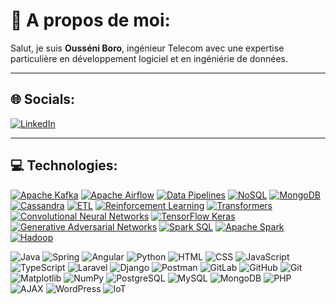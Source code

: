 # 👋 A propos de moi:

Salut, je suis **Ousséni Boro**, ingénieur Telecom avec une expertise particulière en développement logiciel et en ingéniérie de données.

---

## 🌐 Socials:  

[![LinkedIn](https://upload.wikimedia.org/wikipedia/commons/0/01/LinkedIn_Logo.svg)](https://www.linkedin.com/in/ousseni-boro-81b8631a2/)

---

## 💻 Technologies:

[![Apache Kafka](https://img.shields.io/badge/Apache%20Kafka-231F20?style=for-the-badge&logo=apachekafka&logoColor=white)](https://kafka.apache.org/)
[![Apache Airflow](https://img.shields.io/badge/Apache%20Airflow-017CEE?style=for-the-badge&logo=apacheairflow&logoColor=white)](https://airflow.apache.org/)
[![Data Pipelines](https://img.shields.io/badge/Data%20Pipelines-FF6F00?style=for-the-badge&logo=data-pipelines&logoColor=white)](https://en.wikipedia.org/wiki/Data_pipeline)
[![NoSQL](https://img.shields.io/badge/NoSQL-3E4C59?style=for-the-badge&logo=nosql&logoColor=white)](https://en.wikipedia.org/wiki/NoSQL)
[![MongoDB](https://img.shields.io/badge/MongoDB-47A248?style=for-the-badge&logo=mongodb&logoColor=white)](https://www.mongodb.com/)
[![Cassandra](https://img.shields.io/badge/Apache%20Cassandra-1287B1?style=for-the-badge&logo=apachecassandra&logoColor=white)](https://cassandra.apache.org/)
[![ETL](https://img.shields.io/badge/ETL-FF4500?style=for-the-badge&logo=extract-transform-load&logoColor=white)](https://en.wikipedia.org/wiki/Extract,_transform,_load)
[![Reinforcement Learning](https://img.shields.io/badge/Reinforcement%20Learning-00BFFF?style=for-the-badge&logo=deep-learning&logoColor=white)](https://en.wikipedia.org/wiki/Reinforcement_learning)
[![Transformers](https://img.shields.io/badge/Transformers-FFBB00?style=for-the-badge&logo=transformers&logoColor=white)](https://huggingface.co/transformers/)
[![Convolutional Neural Networks](https://img.shields.io/badge/CNN-DC143C?style=for-the-badge&logo=neural&logoColor=white)](https://en.wikipedia.org/wiki/Convolutional_neural_network)
[![TensorFlow Keras](https://img.shields.io/badge/TensorFlow%20Keras-FF6F00?style=for-the-badge&logo=tensorflow&logoColor=white)](https://www.tensorflow.org/guide/keras)
[![Generative Adversarial Networks](https://img.shields.io/badge/GANs-8A2BE2?style=for-the-badge&logo=deep-learning&logoColor=white)](https://en.wikipedia.org/wiki/Generative_adversarial_network)
[![Spark SQL](https://img.shields.io/badge/Spark%20SQL-FF6F00?style=for-the-badge&logo=apachespark&logoColor=white)](https://spark.apache.org/sql/)
[![Apache Spark](https://img.shields.io/badge/Apache%20Spark-E25A1C?style=for-the-badge&logo=apachespark&logoColor=white)](https://spark.apache.org/)
[![Hadoop](https://img.shields.io/badge/Apache%20Hadoop-66CCFF?style=for-the-badge&logo=apachehadoop&logoColor=white)](https://hadoop.apache.org/)


![Java](https://img.shields.io/badge/Java-ED8B00?style=for-the-badge&logo=java&logoColor=white)
![Spring](https://img.shields.io/badge/spring-6DB33F?style=for-the-badge&logo=spring&logoColor=white)
![Angular](https://img.shields.io/badge/Angular-DD0031?style=for-the-badge&logo=angular&logoColor=white)
![Python](https://img.shields.io/badge/python-3670A0?style=for-the-badge&logo=python&logoColor=ffdd54)
![HTML](https://img.shields.io/badge/HTML-E34F26?style=for-the-badge&logo=html5&logoColor=white)
![CSS](https://img.shields.io/badge/CSS-1572B6?style=for-the-badge&logo=css3&logoColor=white)
![JavaScript](https://img.shields.io/badge/JavaScript-F7DF1E?style=for-the-badge&logo=javascript&logoColor=black)
![TypeScript](https://img.shields.io/badge/TypeScript-3178C6?style=for-the-badge&logo=typescript&logoColor=white)
![Laravel](https://img.shields.io/badge/Laravel-E14B32?style=for-the-badge&logo=laravel&logoColor=white)
![Django](https://img.shields.io/badge/Django-092E20?style=for-the-badge&logo=django&logoColor=white)
![Postman](https://img.shields.io/badge/Postman-FF6C37?style=for-the-badge&logo=postman&logoColor=white)
![GitLab](https://img.shields.io/badge/GitLab-FCA121?style=for-the-badge&logo=gitlab&logoColor=white)
![GitHub](https://img.shields.io/badge/GitHub-181717?style=for-the-badge&logo=github&logoColor=white)
![Git](https://img.shields.io/badge/Git-F05032?style=for-the-badge&logo=git&logoColor=white)
![Matplotlib](https://img.shields.io/badge/Matplotlib-FFD43B?style=for-the-badge&logo=matplotlib&logoColor=black)
![NumPy](https://img.shields.io/badge/NumPy-013243?style=for-the-badge&logo=numpy&logoColor=white)
![PostgreSQL](https://img.shields.io/badge/PostgreSQL-4169E1?style=for-the-badge&logo=postgresql&logoColor=white)
![MySQL](https://img.shields.io/badge/MySQL-4479A1?style=for-the-badge&logo=mysql&logoColor=white)
![MongoDB](https://img.shields.io/badge/MongoDB-47A248?style=for-the-badge&logo=mongodb&logoColor=white)
![PHP](https://img.shields.io/badge/PHP-777BB4?style=for-the-badge&logo=php&logoColor=white)
![AJAX](https://img.shields.io/badge/AJAX-007ACC?style=for-the-badge&logo=ajax&logoColor=white)
![WordPress](https://img.shields.io/badge/WordPress-21759B?style=for-the-badge&logo=wordpress&logoColor=white)
![IoT](https://img.shields.io/badge/IoT-29A3E3?style=for-the-badge&logo=iot&logoColor=white)



